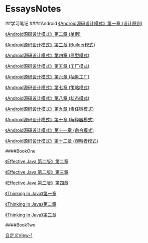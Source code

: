 # EssaysNotes

##学习笔记
####Android
[《Android源码设计模式》第一章 (设计原则)](https://github.com/SimleyCloud/EssaysNotes/blob/dev/Android/%E3%80%8AAndroid%E6%BA%90%E7%A0%81%E8%AE%BE%E8%AE%A1%E6%A8%A1%E5%BC%8F%E3%80%8B%E7%AC%AC%E4%B8%80%E7%AB%A0.md)

[《Android源码设计模式》第二章 (单例)](https://github.com/SimleyCloud/EssaysNotes/blob/dev/Android/%E3%80%8AAndroid%E6%BA%90%E7%A0%81%E8%AE%BE%E8%AE%A1%E6%A8%A1%E5%BC%8F%E3%80%8B%E7%AC%AC%E4%BA%8C%E7%AB%A0.md)

[《Android源码设计模式》第三章 (Builder模式)](https://github.com/SimleyCloud/EssaysNotes/blob/dev/Android/%E3%80%8AAndroid%E6%BA%90%E7%A0%81%E8%AE%BE%E8%AE%A1%E6%A8%A1%E5%BC%8F%E3%80%8B%E7%AC%AC%E4%B8%89%E7%AB%A0.md)

[《Android源码设计模式》第四章 (原型模式)](https://github.com/SimleyCloud/EssaysNotes/blob/dev/Android/%E3%80%8AAndroid%E6%BA%90%E7%A0%81%E8%AE%BE%E8%AE%A1%E6%A8%A1%E5%BC%8F%E3%80%8B%E7%AC%AC%E5%9B%9B%E7%AB%A0.md)

[《Android源码设计模式》第五章 (工厂模式)](https://github.com/SimleyCloud/EssaysNotes/blob/dev/Android/%E3%80%8AAndroid%E6%BA%90%E7%A0%81%E8%AE%BE%E8%AE%A1%E6%A8%A1%E5%BC%8F%E3%80%8B%E7%AC%AC%E4%BA%94%E7%AB%A0.md)

[《Android源码设计模式》第六章 (抽象工厂)](https://github.com/SimleyCloud/EssaysNotes/blob/dev/Android/%E3%80%8AAndroid%20%E5%BC%80%E5%8F%91%E8%89%BA%E6%9C%AF%E6%8E%A2%E7%B4%A2%E3%80%8B%E7%AC%AC%E5%85%AD%E7%AB%A0.md)

[《Android源码设计模式》第七章 (策略模式)](https://github.com/SimleyCloud/EssaysNotes/blob/dev/Android/%E3%80%8AAndroid%20%E5%BC%80%E5%8F%91%E8%89%BA%E6%9C%AF%E6%8E%A2%E7%B4%A2%E3%80%8B%E7%AC%AC%E4%B8%83%E7%AB%A0.md)

[《Android源码设计模式》第八章 (状态模式)](https://github.com/SimleyCloud/EssaysNotes/blob/dev/Android/%E3%80%8AAndroid%E6%BA%90%E7%A0%81%E8%AE%BE%E8%AE%A1%E6%A8%A1%E5%BC%8F%E3%80%8B%E7%AC%AC%E5%85%AB%E7%AB%A0.md)

[《Android源码设计模式》第九章 (责任链模式)](https://github.com/SimleyCloud/EssaysNotes/blob/dev/Android/%E3%80%8AAndroid%E6%BA%90%E7%A0%81%E8%AE%BE%E8%AE%A1%E6%A8%A1%E5%BC%8F%E3%80%8B%E7%AC%AC%E4%B9%9D%E7%AB%A0.md)

[《Android源码设计模式》第十章 (解释器模式)](https://github.com/SimleyCloud/EssaysNotes/blob/dev/Android/%E3%80%8AAndroid%E6%BA%90%E7%A0%81%E8%AE%BE%E8%AE%A1%E6%A8%A1%E5%BC%8F%E3%80%8B%E7%AC%AC%E5%8D%81%E7%AB%A0.md)

[《Android源码设计模式》第十一章 (命令模式)](https://github.com/SimleyCloud/EssaysNotes/blob/dev/Android/%E3%80%8AAndroid%E6%BA%90%E7%A0%81%E8%AE%BE%E8%AE%A1%E6%A8%A1%E5%BC%8F%E3%80%8B%E7%AC%AC%E5%8D%81%E4%B8%80%E7%AB%A0.md)

[《Android源码设计模式》第十二章 (观察者模式)](https://github.com/SimleyCloud/EssaysNotes/blob/dev/Android/%E3%80%8AAndroid%E6%BA%90%E7%A0%81%E8%AE%BE%E8%AE%A1%E6%A8%A1%E5%BC%8F%E3%80%8B%E7%AC%AC%E5%8D%81%E4%BA%8C%E7%AB%A0.md)


####BookOne

[《Effective Java 第二版》第二章](https://github.com/SimleyCloud/EssaysNotes/blob/dev/BookOne/%E3%80%8AEffective%20Java%20%E7%AC%AC%E4%BA%8C%E7%89%88%E3%80%8B%E7%AC%AC%E4%BA%8C%E7%AB%A0%E8%AF%BB%E4%B9%A6%E7%AC%94%E8%AE%B0.md)

[《Effective Java 第二版》第三章](https://github.com/SimleyCloud/EssaysNotes/blob/dev/BookOne/%E3%80%8AEffective%20Java%20%E7%AC%AC%E4%BA%8C%E7%89%88%E3%80%8B%E7%AC%AC%E4%B8%89%E7%AB%A0%E8%AF%BB%E4%B9%A6%E7%AC%94%E8%AE%B0.md)

[《Effective Java 第二版》第四章](https://github.com/SimleyCloud/EssaysNotes/blob/dev/BookOne/%E3%80%8AEffective%20Java%20%E7%AC%AC%E4%BA%8C%E7%89%88%E3%80%8B%E7%AC%AC%E5%9B%9B%E7%AB%A0%E8%AF%BB%E4%B9%A6%E7%AC%94%E8%AE%B0.md)

[《Thinking In Java》第一章](https://github.com/SimleyCloud/EssaysNotes/blob/dev/BookOne/%E3%80%8AThinking%20In%20Java%E3%80%8B%E7%AC%AC%E4%B8%80%E7%AB%A0%E8%AF%BB%E4%B9%A6%E7%AC%94%E8%AE%B0.md)

[《Thinking In Java》第二章](https://github.com/SimleyCloud/EssaysNotes/blob/dev/BookOne/%E3%80%8AThinking%20In%20Java%E3%80%8B%E7%AC%AC%E4%BA%8C%E7%AB%A0%E8%AF%BB%E4%B9%A6%E7%AC%94%E8%AE%B0.md)

[《Thinking In Java》第三章](https://github.com/SimleyCloud/EssaysNotes/blob/dev/BookOne/%E3%80%8AThinking%20In%20Java%E3%80%8B%E7%AC%AC%E4%B8%89%E7%AB%A0%E8%AF%BB%E4%B9%A6%E7%AC%94%E8%AE%B0.md)


####BookTwo

[自定义View-1](https://github.com/SimleyCloud/EssaysNotes/blob/dev/BookTwo/%E8%87%AA%E5%AE%9A%E4%B9%89View-1.md)